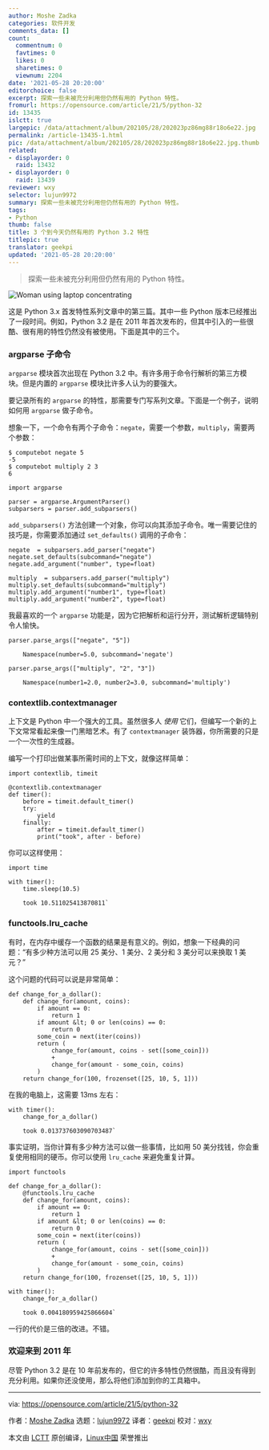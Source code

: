 ```yaml
---
author: Moshe Zadka
categories: 软件开发
comments_data: []
count:
  commentnum: 0
  favtimes: 0
  likes: 0
  sharetimes: 0
  viewnum: 2204
date: '2021-05-28 20:20:00'
editorchoice: false
excerpt: 探索一些未被充分利用但仍然有用的 Python 特性。
fromurl: https://opensource.com/article/21/5/python-32
id: 13435
islctt: true
largepic: /data/attachment/album/202105/28/202023pz86mg88r18o6e22.jpg
permalink: /article-13435-1.html
pic: /data/attachment/album/202105/28/202023pz86mg88r18o6e22.jpg.thumb.jpg
related:
- displayorder: 0
  raid: 13432
- displayorder: 0
  raid: 13439
reviewer: wxy
selector: lujun9972
summary: 探索一些未被充分利用但仍然有用的 Python 特性。
tags:
- Python
thumb: false
title: 3 个到今天仍然有用的 Python 3.2 特性
titlepic: true
translator: geekpi
updated: '2021-05-28 20:20:00'
---
```



> 
> 探索一些未被充分利用但仍然有用的 Python 特性。
> 
> 
> 


![](/data/attachment/album/202105/28/202023pz86mg88r18o6e22.jpg "Woman using laptop concentrating")


这是 Python 3.x 首发特性系列文章中的第三篇。其中一些 Python 版本已经推出了一段时间。例如，Python 3.2 是在 2011 年首次发布的，但其中引入的一些很酷、很有用的特性仍然没有被使用。下面是其中的三个。


### argparse 子命令


`argparse` 模块首次出现在 Python 3.2 中。有许多用于命令行解析的第三方模块。但是内置的 `argparse` 模块比许多人认为的要强大。


要记录所有的 `argparse` 的特性，那需要专门写系列文章。下面是一个例子，说明如何用 `argparse` 做子命令。


想象一下，一个命令有两个子命令：`negate`，需要一个参数，`multiply`，需要两个参数：



```
$ computebot negate 5
-5
$ computebot multiply 2 3
6

```


```
import argparse

parser = argparse.ArgumentParser()
subparsers = parser.add_subparsers()

```

`add_subparsers()` 方法创建一个对象，你可以向其添加子命令。唯一需要记住的技巧是，你需要添加通过 `set_defaults()` 调用的子命令：



```
negate  = subparsers.add_parser("negate")
negate.set_defaults(subcommand="negate")
negate.add_argument("number", type=float)

```


```
multiply  = subparsers.add_parser("multiply")
multiply.set_defaults(subcommand="multiply")
multiply.add_argument("number1", type=float)
multiply.add_argument("number2", type=float)

```

我最喜欢的一个 `argparse` 功能是，因为它把解析和运行分开，测试解析逻辑特别令人愉快。



```
parser.parse_args(["negate", "5"])

```


```
    Namespace(number=5.0, subcommand='negate')

```


```
parser.parse_args(["multiply", "2", "3"])

```


```
    Namespace(number1=2.0, number2=3.0, subcommand='multiply')

```

### contextlib.contextmanager


上下文是 Python 中一个强大的工具。虽然很多人 *使用* 它们，但编写一个新的上下文常常看起来像一门黑暗艺术。有了 `contextmanager` 装饰器，你所需要的只是一个一次性的生成器。


编写一个打印出做某事所需时间的上下文，就像这样简单：



```
import contextlib, timeit

@contextlib.contextmanager
def timer():
    before = timeit.default_timer()
    try:
        yield
    finally:
        after = timeit.default_timer()
        print("took", after - before)

```

你可以这样使用：



```
import time

with timer():
    time.sleep(10.5)

```


```
    took 10.511025413870811`

```

### functools.lru\_cache


有时，在内存中缓存一个函数的结果是有意义的。例如，想象一下经典的问题：“有多少种方法可以用 25 美分、1 美分、2 美分和 3 美分可以来换取 1 美元？”


这个问题的代码可以说是非常简单：



```
def change_for_a_dollar():
    def change_for(amount, coins):
        if amount == 0:
            return 1
        if amount &lt; 0 or len(coins) == 0:
            return 0
        some_coin = next(iter(coins))
        return (
            change_for(amount, coins - set([some_coin]))
            +
            change_for(amount - some_coin, coins)
        )
    return change_for(100, frozenset([25, 10, 5, 1]))

```

在我的电脑上，这需要 13ms 左右：



```
with timer():
    change_for_a_dollar()

```


```
    took 0.013737603090703487`

```

事实证明，当你计算有多少种方法可以做一些事情，比如用 50 美分找钱，你会重复使用相同的硬币。你可以使用 `lru_cache` 来避免重复计算。



```
import functools

def change_for_a_dollar():
    @functools.lru_cache
    def change_for(amount, coins):
        if amount == 0:
            return 1
        if amount &lt; 0 or len(coins) == 0:
            return 0
        some_coin = next(iter(coins))
        return (
            change_for(amount, coins - set([some_coin]))
            +
            change_for(amount - some_coin, coins)
        )
    return change_for(100, frozenset([25, 10, 5, 1]))

```


```
with timer():
    change_for_a_dollar()

```


```
    took 0.004180959425866604`

```

一行的代价是三倍的改进。不错。


### 欢迎来到 2011 年


尽管 Python 3.2 是在 10 年前发布的，但它的许多特性仍然很酷，而且没有得到充分利用。如果你还没使用，那么将他们添加到你的工具箱中。




---


via: <https://opensource.com/article/21/5/python-32>


作者：[Moshe Zadka](https://opensource.com/users/moshez) 选题：[lujun9972](https://github.com/lujun9972) 译者：[geekpi](https://github.com/geekpi) 校对：[wxy](https://github.com/wxy)


本文由 [LCTT](https://github.com/LCTT/TranslateProject) 原创编译，[Linux中国](https://linux.cn/) 荣誉推出